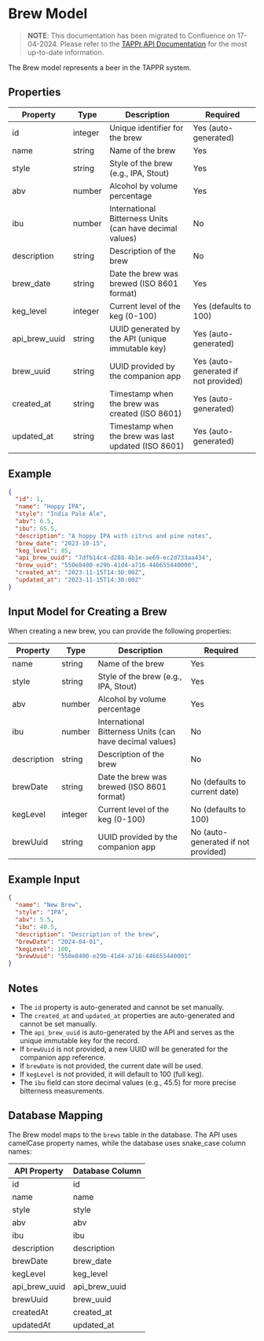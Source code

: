 # Brew Model

> **NOTE**: This documentation has been migrated to Confluence on 17-04-2024. Please refer to the [TAPPr API Documentation](https://mrwilljackson-projects.atlassian.net/wiki/spaces/API) for the most up-to-date information.

The Brew model represents a beer in the TAPPR system.

## Properties

| Property      | Type    | Description                                      | Required |
|---------------|---------|--------------------------------------------------|----------|
| id            | integer | Unique identifier for the brew                   | Yes (auto-generated) |
| name          | string  | Name of the brew                                | Yes      |
| style         | string  | Style of the brew (e.g., IPA, Stout)            | Yes      |
| abv           | number  | Alcohol by volume percentage                     | Yes      |
| ibu           | number  | International Bitterness Units (can have decimal values) | No       |
| description   | string  | Description of the brew                          | No       |
| brew_date     | string  | Date the brew was brewed (ISO 8601 format)       | Yes      |
| keg_level     | integer | Current level of the keg (0-100)                 | Yes (defaults to 100) |
| api_brew_uuid | string  | UUID generated by the API (unique immutable key) | Yes (auto-generated) |
| brew_uuid     | string  | UUID provided by the companion app               | Yes (auto-generated if not provided) |
| created_at    | string  | Timestamp when the brew was created (ISO 8601)   | Yes (auto-generated) |
| updated_at    | string  | Timestamp when the brew was last updated (ISO 8601) | Yes (auto-generated) |

## Example

```json
{
  "id": 1,
  "name": "Hoppy IPA",
  "style": "India Pale Ale",
  "abv": 6.5,
  "ibu": 65.5,
  "description": "A hoppy IPA with citrus and pine notes",
  "brew_date": "2023-10-15",
  "keg_level": 85,
  "api_brew_uuid": "7dfb14c4-d288-4b1e-ae69-ec2d733aa434",
  "brew_uuid": "550e8400-e29b-41d4-a716-446655440000",
  "created_at": "2023-11-15T14:30:00Z",
  "updated_at": "2023-11-15T14:30:00Z"
}
```

## Input Model for Creating a Brew

When creating a new brew, you can provide the following properties:

| Property    | Type    | Description                                      | Required |
|-------------|---------|--------------------------------------------------|----------|
| name        | string  | Name of the brew                                | Yes      |
| style       | string  | Style of the brew (e.g., IPA, Stout)            | Yes      |
| abv         | number  | Alcohol by volume percentage                     | Yes      |
| ibu         | number  | International Bitterness Units (can have decimal values) | No       |
| description | string  | Description of the brew                          | No       |
| brewDate    | string  | Date the brew was brewed (ISO 8601 format)       | No (defaults to current date) |
| kegLevel    | integer | Current level of the keg (0-100)                 | No (defaults to 100) |
| brewUuid    | string  | UUID provided by the companion app               | No (auto-generated if not provided) |

## Example Input

```json
{
  "name": "New Brew",
  "style": "IPA",
  "abv": 5.5,
  "ibu": 40.5,
  "description": "Description of the brew",
  "brewDate": "2024-04-01",
  "kegLevel": 100,
  "brewUuid": "550e8400-e29b-41d4-a716-446655440001"
}
```

## Notes

- The `id` property is auto-generated and cannot be set manually.
- The `created_at` and `updated_at` properties are auto-generated and cannot be set manually.
- The `api_brew_uuid` is auto-generated by the API and serves as the unique immutable key for the record.
- If `brewUuid` is not provided, a new UUID will be generated for the companion app reference.
- If `brewDate` is not provided, the current date will be used.
- If `kegLevel` is not provided, it will default to 100 (full keg).
- The `ibu` field can store decimal values (e.g., 45.5) for more precise bitterness measurements.

## Database Mapping

The Brew model maps to the `brews` table in the database. The API uses camelCase property names, while the database uses snake_case column names:

| API Property | Database Column |
|--------------|------------------|
| id | id |
| name | name |
| style | style |
| abv | abv |
| ibu | ibu |
| description | description |
| brewDate | brew_date |
| kegLevel | keg_level |
| api_brew_uuid | api_brew_uuid |
| brewUuid | brew_uuid |
| createdAt | created_at |
| updatedAt | updated_at |
